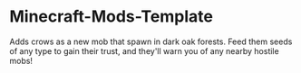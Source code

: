 # Minecraft-Mods-Template
Adds crows as a new mob that spawn in dark oak forests. Feed them seeds of any type to gain their trust, and they'll warn you of any nearby hostile mobs!
